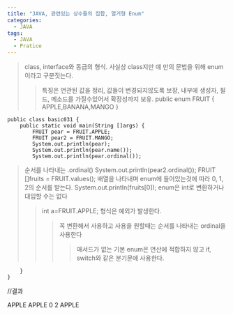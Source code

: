 ```yaml
---
title: "JAVA, 관련있는 상수들의 집합, 열거형 Enum"
categories:
  - JAVA
tags:
  - JAVA
  - Pratice
---
```



>class, interface와 동급의 형식. 사실상 class지만 얘 만의 문법을 위해 enum이라고 구분짓는다.
>>특징은 연관된 값을 정리, 값들이 변경되지않도록 보장, 내부에 생성자, 필드, 메소드를 가질수있어서 확장성까지 보유.
	public enum FRUIT {
		APPLE,BANANA,MANGO 
	}

	public class basic031 {
		public static void main(String []args) {
			FRUIT pear = FRUIT.APPLE;
			FRUIT pear2 = FRUIT.MANGO;
			System.out.println(pear);
			System.out.println(pear.name());
			System.out.println(pear.ordinal());
>순서를 나타내는 .ordinal()
			System.out.println(pear2.ordinal());
			FRUIT []fruits = FRUIT.values();
>배열을 나타내며 enum에 들어있는것에 따라 0, 1, 2의 순서를 받는다.
			System.out.println(fruits[0]);
>enum은 int로 변환하거나 대입할 수는 없다
>>int a=FRUIT.APPLE; 형식은 예외가 발생한다.
>>> 꼭 변환해서 사용하고 사용을 원할때는 순서를 나타내는 ordinal을 사용한다
>>>>매서드가 없는 기본 enum은 연산에 적합하지 않고 if, switch와 같은 분기문에 사용한다.

		}
	}  

//결과

APPLE
APPLE
0
2
APPLE
